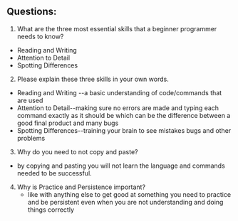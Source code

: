 ## Questions:
1.  What are the three most essential skills that a beginner programmer needs to know?
  * Reading and Writing
  * Attention to Detail
  * Spotting Differences
  
2.  Please explain these three skills in your own words.
  * Reading and Writing --a basic understanding of code/commands that are used
  * Attention to Detail--making sure no errors are made and typing each command exactly as it should be which can be the difference between a good final product and many bugs
  * Spotting Differences--training your brain to see mistakes bugs and other problems 
  
3.  Why do you need to not copy and paste?
   * by copying and pasting you will not learn the language and commands needed to be successful.
   
4.  Why is Practice and Persistence important?
    * like with anything else to get good at something you need to practice and be persistent even when you are not understanding and doing things correctly  